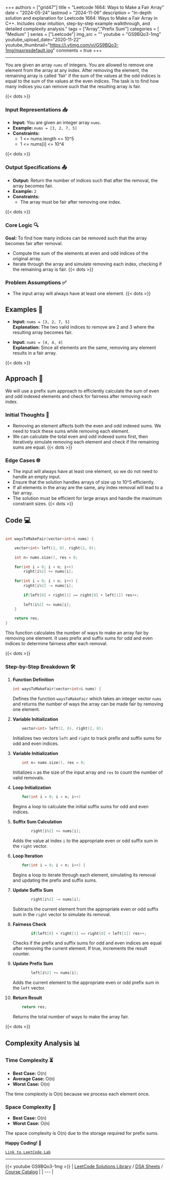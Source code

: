 
+++
authors = ["grid47"]
title = "Leetcode 1664: Ways to Make a Fair Array"
date = "2024-05-24"
lastmod = "2024-11-06"
description = "In-depth solution and explanation for Leetcode 1664: Ways to Make a Fair Array in C++. Includes clear intuition, step-by-step example walkthrough, and detailed complexity analysis."
tags = ["Array","Prefix Sum"]
categories = [
    "Medium"
]
series = ["Leetcode"]
img_src = ""
youtube = "GS9BQo3-1mg"
youtube_upload_date="2020-11-22"
youtube_thumbnail="https://i.ytimg.com/vi/GS9BQo3-1mg/maxresdefault.jpg"
comments = true
+++



---
You are given an array `nums` of integers. You are allowed to remove one element from the array at any index. After removing the element, the remaining array is called 'fair' if the sum of the values at the odd indices is equal to the sum of the values at the even indices. The task is to find how many indices you can remove such that the resulting array is fair.
<!--more-->
{{< dots >}}
### Input Representations 📥
- **Input:** You are given an integer array `nums`.
- **Example:** `nums = [3, 2, 7, 5]`
- **Constraints:**
	- 1 <= nums.length <= 10^5
	- 1 <= nums[i] <= 10^4

{{< dots >}}
### Output Specifications 📤
- **Output:** Return the number of indices such that after the removal, the array becomes fair.
- **Example:** `2`
- **Constraints:**
	- The array must be fair after removing one index.

{{< dots >}}
### Core Logic 🔍
**Goal:** To find how many indices can be removed such that the array becomes fair after removal.

- Compute the sum of the elements at even and odd indices of the original array.
- Iterate through the array and simulate removing each index, checking if the remaining array is fair.
{{< dots >}}
### Problem Assumptions ✅
- The input array will always have at least one element.
{{< dots >}}
## Examples 🧩
- **Input:** `nums = [3, 2, 7, 5]`  \
  **Explanation:** The two valid indices to remove are 2 and 3 where the resulting array becomes fair.

- **Input:** `nums = [4, 4, 4]`  \
  **Explanation:** Since all elements are the same, removing any element results in a fair array.

{{< dots >}}
## Approach 🚀
We will use a prefix sum approach to efficiently calculate the sum of even and odd indexed elements and check for fairness after removing each index.

### Initial Thoughts 💭
- Removing an element affects both the even and odd indexed sums. We need to track these sums while removing each element.
- We can calculate the total even and odd indexed sums first, then iteratively simulate removing each element and check if the remaining sums are equal.
{{< dots >}}
### Edge Cases 🌐
- The input will always have at least one element, so we do not need to handle an empty input.
- Ensure that the solution handles arrays of size up to 10^5 efficiently.
- If all elements in the array are the same, any index removal will lead to a fair array.
- The solution must be efficient for large arrays and handle the maximum constraint sizes.
{{< dots >}}
## Code 💻
```cpp

int waysToMakeFair(vector<int>& nums) {

    vector<int> left(2, 0), right(2, 0);
    
    int n= nums.size(), res = 0;
    
    for(int i = 0; i < n; i++)
        right[i%2] += nums[i];
    
    for(int i = 0; i < n; i++) {
        right[i%2] -= nums[i];
        
        if(left[0] + right[1] == right[0] + left[1]) res++;
        
        left[i%2] += nums[i];
    }

    return res;
}
```

This function calculates the number of ways to make an array fair by removing one element. It uses prefix and suffix sums for odd and even indices to determine fairness after each removal.

{{< dots >}}
### Step-by-Step Breakdown 🛠️
1. **Function Definition**
	```cpp
	int waysToMakeFair(vector<int>& nums) {
	```
	Defines the function `waysToMakeFair` which takes an integer vector `nums` and returns the number of ways the array can be made fair by removing one element.

2. **Variable Initialization**
	```cpp
	    vector<int> left(2, 0), right(2, 0);
	```
	Initializes two vectors `left` and `right` to track prefix and suffix sums for odd and even indices.

3. **Variable Initialization**
	```cpp
	    int n= nums.size(), res = 0;
	```
	Initializes `n` as the size of the input array and `res` to count the number of valid removals.

4. **Loop Initialization**
	```cpp
	    for(int i = 0; i < n; i++)
	```
	Begins a loop to calculate the initial suffix sums for odd and even indices.

5. **Suffix Sum Calculation**
	```cpp
	        right[i%2] += nums[i];
	```
	Adds the value at index `i` to the appropriate even or odd suffix sum in the `right` vector.

6. **Loop Iteration**
	```cpp
	    for(int i = 0; i < n; i++) {
	```
	Begins a loop to iterate through each element, simulating its removal and updating the prefix and suffix sums.

7. **Update Suffix Sum**
	```cpp
	        right[i%2] -= nums[i];
	```
	Subtracts the current element from the appropriate even or odd suffix sum in the `right` vector to simulate its removal.

8. **Fairness Check**
	```cpp
	        if(left[0] + right[1] == right[0] + left[1]) res++;
	```
	Checks if the prefix and suffix sums for odd and even indices are equal after removing the current element. If true, increments the result counter.

9. **Update Prefix Sum**
	```cpp
	        left[i%2] += nums[i];
	```
	Adds the current element to the appropriate even or odd prefix sum in the `left` vector.

10. **Return Result**
	```cpp
	    return res;
	```
	Returns the total number of ways to make the array fair.

{{< dots >}}
## Complexity Analysis 📊
### Time Complexity ⏳
- **Best Case:** O(n)
- **Average Case:** O(n)
- **Worst Case:** O(n)

The time complexity is O(n) because we process each element once.

### Space Complexity 💾
- **Best Case:** O(n)
- **Worst Case:** O(n)

The space complexity is O(n) due to the storage required for prefix sums.

**Happy Coding! 🎉**


[`Link to LeetCode Lab`](https://leetcode.com/problems/ways-to-make-a-fair-array/description/)

---
{{< youtube GS9BQo3-1mg >}}
| [LeetCode Solutions Library](https://grid47.xyz/leetcode/) / [DSA Sheets](https://grid47.xyz/sheets/) / [Course Catalog](https://grid47.xyz/courses/) |
| --- |
